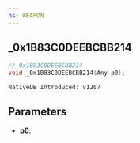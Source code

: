 ```yaml
---
ns: WEAPON
---
```

## _0x1B83C0DEEBCBB214

```c
// 0x1B83C0DEEBCBB214
void _0x1B83C0DEEBCBB214(Any p0);
```

```
NativeDB Introduced: v1207
```

## Parameters
* **p0**:
